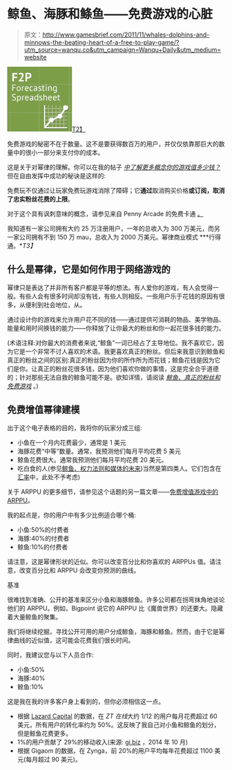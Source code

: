 # 鲸鱼、海豚和鲦鱼——免费游戏的心脏

> 原文：<http://www.gamesbrief.com/2011/11/whales-dolphins-and-minnows-the-beating-heart-of-a-free-to-play-game/?utm_source=wanqu.co&utm_campaign=Wanqu+Daily&utm_medium=website>

[![](img/6f841a3fe9f228266d21959e9d38f565.png "Digital revenue")T2】](https://www.gamesbrief.com/assets/2011/09/iStock_000016253793XSmall.jpg)

免费游戏的秘密不在于数量。这不是要获得数百万的用户，并仅仅依靠那巨大的数量中的很小一部分来支付你的成本。

这是关于对幂律的理解。你可以在我的帖子 [*中了解更多概念你的游戏值多少钱？*](https://www.gamesbrief.com/2011/08/how-much-is-your-game-worth/) 但在自由发挥中成功的秘诀是这样的:

免费玩不仅通过让玩家免费玩游戏消除了障碍；它**通过**取消购买价格**或订阅，取消了忠实粉丝花费的上限**。

对于这个具有讽刺意味的概念，请参见来自 Penny Arcade 的免费卡通 [。](http://www.penny-arcade.com/comic/2011/6/10/)

我知道有一家公司拥有大约 25 万注册用户，一年的总收入为 300 万美元，而另一家公司拥有不到 150 万 mau，总收入为 2000 万美元。幂律商业模式 ***行得通。**T3】*

## 什么是幂律，它是如何作用于网络游戏的

幂律只是表达了并非所有客户都是平等的想法。有人爱你的游戏，有人会觉得一般。有些人会有很多时间却没有钱，有些人则相反。一些用户乐于花钱的原因有很多，从便利到社会地位，从。

通过设计你的游戏来允许用户花不同的钱——通过提供可消耗的物品、美学物品、能量和用时间换钱的能力——你释放了让你最大的粉丝和你一起花很多钱的能力。

(术语注释:对你最大的消费者来说,“鲸鱼”一词已经占了主导地位。我不喜欢它，因为它是一个非常不讨人喜欢的术语。我更喜欢真正的粉丝。但后来我意识到鲸鱼和真正的粉丝之间的区别:真正的粉丝因为你的所作所为而花钱；鲸鱼花钱是因为它们是你。让真正的粉丝花很多钱，因为他们喜欢你做的事情，这是完全合乎道德的；针对那些无法自救的鲸鱼可能不是。欲知详情，请阅读 [*鲸鱼、真正的粉丝和免费游戏*](https://www.gamesbrief.com/?p=5574) 。)

## 免费增值幂律建模

出于这个电子表格的目的，我将你的玩家分成三组:

*   小鱼在一个月内花费最少，通常是 1 美元
*   海豚花费“中等”数量。通常，我预测他们每月平均花费 5 美元
*   鲸鱼花费很大。通常我预测他们每月平均花费 20 美元。
*   吃白食的人(参见[鲸鱼、权力法则和媒体的未来](https://www.gamesbrief.com/2010/08/whales-power-laws-and-the-future-of-media/ "Whales, power-laws and the future of media"))当然是第四类人。它们包含在[汇率](https://www.gamesbrief.com/2011/11/conversion-rate/)中，此处不予考虑)

关于 ARPPU 的更多细节，请参见这个话题的另一篇文章——[免费增值游戏中的 ARPPU](https://www.gamesbrief.com/2011/11/arppu-in-freemium-games/)。

我的起点是，你的用户中有多少比例适合哪个桶:

*   小鱼:50%的付费者
*   海豚:40%的付费者
*   鲸鱼:10%的付费者

请注意，这是幂律形状的近似。你可以改变百分比和你喜欢的 ARPPUs 值。请注意，改变百分比和 ARPPU 会改变你预测的曲线。

基准

很难找到准确、公开的基准来区分小鱼和海豚鲸鱼。许多公司都在拐弯抹角地谈论他们的 ARPPU。例如，Bigpoint 说它的 ARPPU 比《魔兽世界》的还要大。隐藏着大量鲸鱼的聚集。

我们将继续挖掘，寻找公开可用的用户分成鲸鱼，海豚和鲦鱼。然而，由于它是幂律曲线的近似值，这可能会花费我们很长时间。

同时，我建议您与以下人员合作:

*   小鱼:50%
*   海豚:40%
*   鲸鱼:10%

这是我在我的许多客户身上看到的，但你必须相信这一点。

*   根据 [Lazard Capital](http://twvideo01.ubm-us.net/o1/vault/gdconline11/Atul_Bagga_Business_Emerging%20Trends%20In%20GaaS.pdf) 的数据，在 *ZT 在线*大约 1/12 的用户每月花费超过 60 美元，所有用户的转化率约为 50%。这反映了我自己对小鱼和鲸鱼的划分，但是鲸鱼花费更多。
*   1%的用户贡献了 29%的移动收入(来源: [gi.biz](http://www.gamesindustry.biz/articles/2014-10-14-mobile-spending-driven-by-35-44-year-olds?utm_source=newsletter&utm_medium=email&utm_campaign=european-daily) ，2014 年 10 月)
*   根据 Gigaom 的数据，在 Zynga，前 20%的用户平均每年花费超过 1100 美元(每月超过 90 美元)。